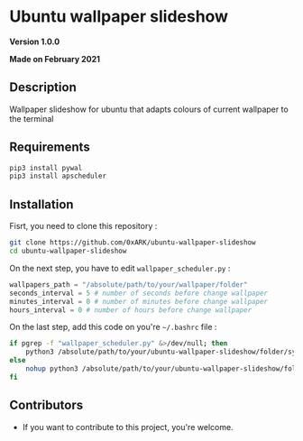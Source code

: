 
Ubuntu wallpaper slideshow
==

**Version 1.0.0**

**Made on February 2021**

## Description

Wallpaper slideshow for ubuntu that adapts colours of current wallpaper to the terminal

## Requirements

```bash
pip3 install pywal
pip3 install apscheduler
```

## Installation

Fisrt, you need to clone this repository :

```bash
git clone https://github.com/0xARK/ubuntu-wallpaper-slideshow
cd ubuntu-wallpaper-slideshow
```

On the next step, you have to edit `wallpaper_scheduler.py` :

```python
wallpapers_path = "/absolute/path/to/your/wallpaper/folder"
seconds_interval = 5 # number of seconds before change wallpaper
minutes_interval = 0 # number of minutes before change wallpaper
hours_interval = 0 # number of hours before change wallpaper
```
On the last step, add this code on you're `~/.bashrc` file :
```bash
if pgrep -f "wallpaper_scheduler.py" &>/dev/null; then
    python3 /absolute/path/to/your/ubuntu-wallpaper-slideshow/folder/synchronize_terminal.py
else
    nohup python3 /absolute/path/to/your/ubuntu-wallpaper-slideshow/folder/wallpaper_scheduler.py &
fi
```

## Contributors

- If you want to contribute to this project, you're welcome.